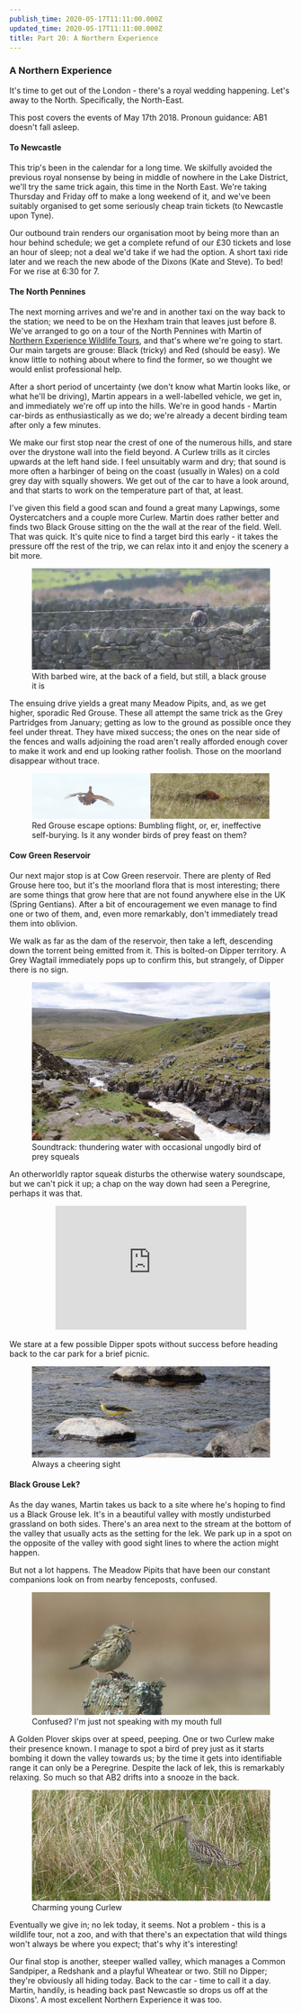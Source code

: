 ```yaml
---
publish_time: 2020-05-17T11:11:00.000Z
updated_time: 2020-05-17T11:11:00.000Z
title: Part 20: A Northern Experience
---
```


### A Northern Experience

It's time to get out of the London - there's a royal wedding happening. Let's
away to the North. Specifically, the North-East.

This post covers the events of May 17th 2018. Pronoun guidance: AB1 doesn't 
fall asleep.

#### To Newcastle

This trip's been in the calendar for a long time. We skilfully avoided 
the previous royal nonsense by being in middle of nowhere in the Lake 
District, we'll try the same trick again, this time in the North East. We're
taking Thursday and Friday off to make a long weekend of it, and we've
been suitably organised to get some seriously cheap train tickets (to
Newcastle upon Tyne).

Our outbound train renders our organisation moot by being more than an hour 
behind schedule; we get a complete refund of our £30 tickets and lose an hour
of sleep; not a deal we'd take if we had the option. A short taxi ride later and
we reach the new abode of the Dixons (Kate and Steve). To bed! For we rise at
6:30 for 7.

#### The North Pennines

The next morning arrives and we're and in another taxi on the way back
to the station; we need to be on the Hexham train that leaves just
before 8. We've arranged to go on a tour of the North Pennines with
Martin of [Northern Experience Wildlife Tours](https://www.northernexperiencewildlifetours.co.uk/), 
and that's where we're going to start. Our main targets are grouse: Black 
(tricky) and Red (should be easy). We know little to nothing about where to 
find the former, so we thought we would enlist professional help.

After a short period of uncertainty (we don't know what Martin looks
like, or what he'll be driving), Martin appears in a well-labelled
vehicle, we get in, and immediately we're off up into the hills. We're
in good hands - Martin car-birds as enthusiastically as we do; we're
already a decent birding team after only a few minutes.

We make our first stop near the crest of one of the numerous hills,
and stare over the drystone wall into the field beyond. A Curlew
trills as it circles upwards at the left hand side. I feel unsuitably
warm and dry; that sound is more often a harbinger of being on the
coast (usually in Wales) on a cold grey day with squally showers. We
get out of the car to have a look around, and that starts to work on
the temperature part of that, at least.

I've given this field a good scan and found a great many Lapwings,
some Oystercatchers and a couple more Curlew. Martin does rather
better and finds two Black Grouse sitting on the the wall at the rear
of the field. Well. That was quick. It's quite nice to find a target
bird this early - it takes the pressure off the rest of the trip, we
can relax into it and enjoy the scenery a bit more.

<figure class="figure">
  <img
    src="20-black-grouse.png"
    class="figure-img img-fluid rounded"
    alt="With barbed wire, at the back of a field, but still, a black 
    grouse it is"/>
  <figcaption class="figure-caption text-center">
    With barbed wire, at the back of a field, but still, a black grouse it is
  </figcaption>
</figure>

The ensuing drive yields a great many Meadow Pipits, and, as we get
higher, sporadic Red Grouse. These all attempt the same trick as the
Grey Partridges from January; getting as low to the ground as possible
once they feel under threat. They have mixed success; the ones on the
near side of the fences and walls adjoining the road aren't really
afforded enough cover to make it work and end up looking rather
foolish. Those on the moorland disappear without trace.

<figure class="figure">
  <img
    src="20-red-grouse-panic.png"
    class="figure-img img-fluid rounded"
    alt="Red Grouse escape options: Bumbling flight, or, er, ineffective 
    self-burying. Is it any wonder birds of prey feast on them?"/>
  <figcaption class="figure-caption text-center">
    Red Grouse escape options: Bumbling flight, or, er, ineffective self-burying. Is it any wonder birds of prey feast on them?
  </figcaption>
</figure>

#### Cow Green Reservoir

Our next major stop is at Cow Green reservoir. There are plenty of Red
Grouse here too, but it's the moorland flora that is most interesting;
there are some things that grow here that are not found anywhere else
in the UK (Spring Gentians). After a bit of encouragement we even manage to 
find one or two of them, and, even more remarkably, don't immediately tread them
into oblivion.

We walk as far as the dam of the reservoir, then take a left,
descending down the torrent being emitted from it. This is bolted-on
Dipper territory. A Grey Wagtail immediately pops up to confirm this,
but strangely, of Dipper there is no sign. 

<figure class="figure">
  <img
    src="20-torrent.png"
    class="figure-img img-fluid rounded"
    alt="Soundtrack: thundering water with occasional ungodly bird of prey
     squeals"/>
  <figcaption class="figure-caption text-center">
    Soundtrack: thundering water with occasional ungodly bird of prey squeals
  </figcaption>
</figure>

An otherworldly raptor squeak disturbs the otherwise watery soundscape, but 
we can't pick it up; a chap on the way down had seen a Peregrine, perhaps it was
that. 

<div style="display: block; margin: 0 auto; text-align: center">
<iframe src='https://www.xeno-canto.org/447133/embed' scrolling='no' 
frameborder='0' width='340' height='220'></iframe>
</div>

We stare at a few possible Dipper spots without success before heading back 
to the car park for a brief picnic.

<figure class="figure">
  <img
    src="20-grey-wagtail.png"
    class="figure-img img-fluid rounded"
    alt="Always a cheering sight"/>
  <figcaption class="figure-caption text-center">
    Always a cheering sight
  </figcaption>
</figure>

#### Black Grouse Lek?

As the day wanes, Martin takes us back to a site where he's hoping to
find us a Black Grouse lek. It's in a beautiful valley with mostly
undisturbed grassland on both sides. There's an area next to the
stream at the bottom of the valley that usually acts as the setting
for the lek. We park up in a spot on the opposite of the valley with good 
sight lines to where the action might happen.

But not a lot happens. The Meadow Pipits that have been our constant
companions look on from nearby fenceposts, confused.

<figure class="figure">
  <img
    src="20-meadow-pipit.png"
    class="figure-img img-fluid rounded"
    alt="Confused? I'm just not speaking with my mouth full"/>
  <figcaption class="figure-caption text-center">
    Confused? I'm just not speaking with my mouth full
  </figcaption>
</figure>

A Golden Plover skips over at speed, peeping. One or two Curlew make their 
presence known. I manage to spot a bird of prey just as it starts bombing it
down the valley towards us; by the time it gets into identifiable
range it can only be a Peregrine. Despite the lack of lek, this is remarkably
relaxing. So much so that AB2 drifts into a snooze in the back.

<figure class="figure">
  <img
    src="20-curlew.png"
    class="figure-img img-fluid rounded"
    alt="Charming young Curlew"/>
  <figcaption class="figure-caption text-center">
    Charming young Curlew
  </figcaption>
</figure>

Eventually we give in; no lek today, it seems. Not a problem - this is a 
wildlife tour, not a zoo, and with that there's an expectation that wild 
things won't always be where you expect; that's why it's interesting!
 
Our final stop is another, steeper walled valley, which manages a Common 
Sandpiper, a Redshank and a playful Wheatear or two. Still no Dipper; they're
obviously all hiding today. Back to the car - time to call it a day. Martin,
handily, is heading back past Newcastle so drops us off at the Dixons'. A 
most excellent Northern Experience it was too.